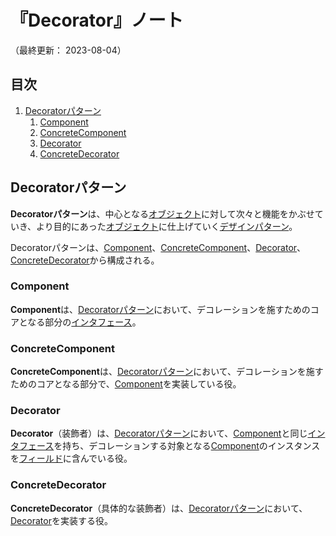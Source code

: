 # 『Decorator』ノート

（最終更新： 2023-08-04）


## 目次

1. [Decoratorパターン](#decoratorパターン)
	1. [Component](#component)
	1. [ConcreteComponent](#concretecomponent)
	1. [Decorator](#decorator)
	1. [ConcreteDecorator](#cocnretedecorator)


## Decoratorパターン

**Decoratorパターン**は、中心となる[オブジェクト](../../../../programming/_/chapters/object_oriented.md#オブジェクト)に対して次々と機能をかぶせていき、より目的にあった[オブジェクト](../../../../programming/_/chapters/object_oriented.md#オブジェクト)に仕上げていく[デザインパターン](./design_pattern.md#デザインパターン)。

Decoratorパターンは、[Component](#component)、[ConcreteComponent](#concretecomponent)、[Decorator](#decorator)、[ConcreteDecorator](#concretedecorator)から構成される。

### Component

**Component**は、[Decoratorパターン](#decoratorパターン)において、デコレーションを施すためのコアとなる部分の[インタフェース](../../../../programming/_/chapters/object_oriented.md#インタフェース)。

### ConcreteComponent

**ConcreteComponent**は、[Decoratorパターン](#decoratorパターン)において、デコレーションを施すためのコアとなる部分で、[Component](#component)を実装している役。

### Decorator

**Decorator**（装飾者）は、[Decoratorパターン](#decoratorパターン)において、[Component](#component)と同じ[インタフェース](../../../../programming/_/chapters/object_oriented.md#インタフェース)を持ち、デコレーションする対象となる[Component](#component)のインスタンスを[フィールド](../../../../programming/_/chapters/object_oriented.md#インタフェース)に含んでいる役。

### ConcreteDecorator

**ConcreteDecorator**（具体的な装飾者）は、[Decoratorパターン](#decoratorパターン)において、[Decorator](#decorator)を実装する役。
